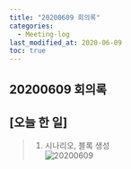 ```yaml
---
title: "20200609 회의록"
categories:
  - Meeting-log
last_modified_at: 2020-06-09
toc: true
---
```


## 20200609 회의록

## [오늘 한 일]
> 1. 시나리오, 블록 생성    
> ![20200609](https://user-images.githubusercontent.com/63771579/84676337-5a05a380-af68-11ea-98c3-6382edd8fec2.png)
